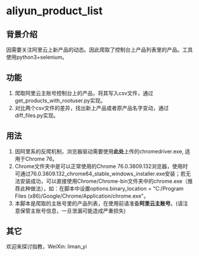 # aliyun_product_list
## 背景介绍
因需要关注阿里云上新产品的动态。因此爬取了控制台上产品列表里的产品。工具使用python3+selenium。

## 功能
1. 爬取阿里云主账号控制台上的产品，将其写入csv文件，通过get_products_with_rootuser.py实现。
2. 对比两个csv文件的差异，找出新上产品或者原产品名字变动，通过diff_files.py实现。

## 用法
1. 因阿里系的反爬机制，浏览器驱动需要使用**此处**上传的chromedriver.exe, 适用于Chrome 76。
2. Chrome文件夹中是可以正常使用的Chrome 76.0.3809.132浏览器，使用时可通过76.0.3809.132_chrome64_stable_windows_installer.exe安装；若无法安装成功，可以直接使用Chrome/Chrome-bin文件夹中的chrome.exe（推荐此种做法），如：在脚本中设置options.binary_location = "C:/Program Files (x86)/Google/Chrome/Application/chrome.exe"。
3. 本脚本是爬取的主账号里的产品列表，在使用前请准备**阿里云主账号**。(请注意保管主账号信息，一旦泄漏可能造成严重损失)

## 其它
欢迎来探讨指教，WeiXin: liman_yi